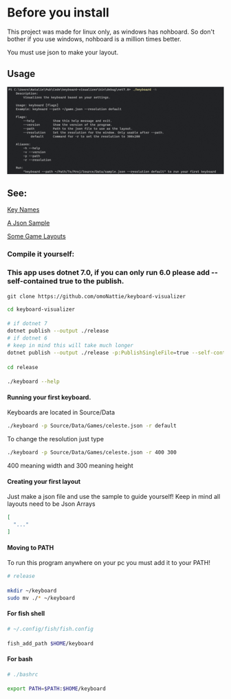 # Before you install

This project was made for linux only, as windows has nohboard.
So don't bother if you use windows, nohboard is a million times better.

You must use json to make your layout.

## Usage

!["keyboard -p ~/ProjectPath/Source/Data/Games/celeste.json -r default"](./Source/Assets/Images/usage.png)

## See:
[Key Names](https://github.com/omoNattie/keyboard-visualizer/blob/master/Source/Data/U_KEYS.md)

[A Json Sample](https://github.com/omoNattie/keyboard-visualizer/blob/master/Source/Data/sample.json)

[Some Game Layouts](https://github.com/omoNattie/keyboard-visualizer/tree/master/Source/Data/Games)

### Compile it yourself:

### This app uses  dotnet 7.0, if you can only run 6.0 please add --self-contained true to the publish.

```git
git clone https://github.com/omoNattie/keyboard-visualizer
```

```bash
cd keyboard-visualizer

# if dotnet 7
dotnet publish --output ./release
# if dotnet 6
# keep in mind this will take much longer
dotnet publish --output ./release -p:PublishSingleFile=true --self-contained true

cd release

./keyboard --help
```

#### Running your first keyboard.
Keyboards are located in Source/Data
```bash
./keyboard -p Source/Data/Games/celeste.json -r default
```

To change the resolution just type
```bash
./keyboard -p Source/Data/Games/celeste.json -r 400 300
```
400 meaning width and 300 meaning height

#### Creating your first layout
Just make a json file and use the sample to guide yourself!
Keep in mind all layouts need to be Json Arrays
```json
[
  "..."
]
```

#### Moving to PATH
To run this program anywhere on your pc you must add it to your PATH!

```bash
# release

mkdir ~/keyboard
sudo mv ./* ~/keyboard
```

#### For fish shell

```bash
# ~/.config/fish/fish.config

fish_add_path $HOME/keyboard
```

#### For bash

```bash
# ./bashrc

export PATH=$PATH:$HOME/keyboard
```
